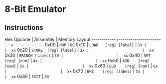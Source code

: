 8-Bit Emulator
==============

Instructions
------------

 Hex Opcode | Assembly               | Memory Layout
------------+------------------------+---------------
 0x00       | `NOP`                  | `00`
 0x10       | `LOAD   [reg] [label]` | `1x
            |                        |  xx`
 0x20       | `STORE  [reg] [label]` | `2x
            |                        |  xx`
 0x30       | `BRANCH [label]`       | `30
            |                        |  xx`
 0x40       | `SET    [reg] [num]`   | `4x
            |                        |  xx`
 0x50       | `ADD    [reg] [num]`   | `5x
            |                        |  xx`
 0x60       | `SUB    [reg] [num]`   | `6x
            |                        |  xx`
 0x70       | `BNZ    [reg] [label]` | `7x
            |                        |  xx`
 0x80       | `EXIT`                 | `80`
